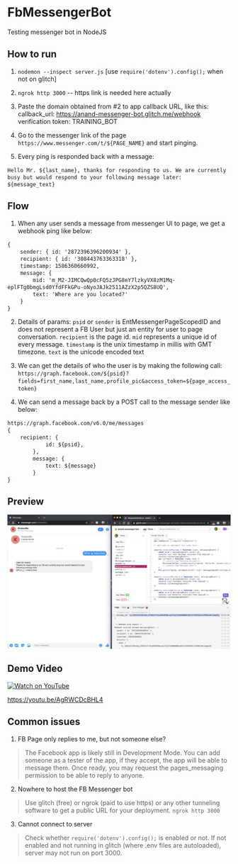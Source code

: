 # FbMessengerBot
Testing messenger bot in NodeJS

## How to run

1. `nodemon --inspect server.js` [use `require('dotenv').config();` when not on glitch]

2. `ngrok http 3000` -- https link is needed here actually

3. Paste the domain obtained from #2 to app callback URL, like this: 
callback_url: https://anand-messenger-bot.glitch.me/webhook
verification token: TRAINING_BOT

4. Go to the messenger link of the page `https://www.messenger.com/t/${PAGE_NAME}` and start pinging.

5. Every ping is responded back with a message: 
```
Hello Mr. ${last_name}, thanks for responding to us. We are currently busy but would respond to your following message later:
${message_text}
``` 

## Flow

1. When any user sends a message from messenger UI to page, we get a webhook ping like below:
```
{
	sender: { id: '2872396396200934' },
	recipient: { id: '308443763363318' },
	timestamp: 1586360660992,
	message: {
		mid: 'm_M2-JIMCQwQp0cFQ5zJPG8eY7lzkyVX8zM1Mq-eplFTg0bmgLsd0YfdFFkGPu-oNyoJAJk2511AZzX2p5QZS8UQ',
		text: 'Where are you located?'
	}
}
```

2. Details of params:
`psid` or `sender` is EntMessengerPageScopedID and does not represent a FB User but just an entity for user to page conversation.
`recipient` is the page id.
`mid` represents a unique id of every message.
`timestamp` is the unix timestamp in millis with GMT timezone.
`text` is the unicode encoded text

3. We can get the details of who the user is by making the following call:
`https://graph.facebook.com/${psid}?fields=first_name,last_name,profile_pic&access_token=${page_access_token}`

4. We can send a message back by a POST call to the message sender like below:

```
https://graph.facebook.com/v6.0/me/messages
{
	recipient: {
			id: ${psid},
		},
		message: {
			text: ${message}
		}
}
```

## Preview

![Messenger bot receive and reply](https://raw.githubusercontent.com/vishwarajanand/FbMessengerBot/master/demos/message_preview.png "Messenger bot receive and reply")

## Demo Video

[![Watch on YouTube](https://img.youtube.com/vi/AgRWCDcBHL4/hqdefault.jpg)](https://youtu.be/AgRWCDcBHL4)

https://youtu.be/AgRWCDcBHL4

## Common issues

1. FB Page only replies to me, but not someone else?

> The Facebook app is likely still in Development Mode. You can add someone as a tester of the app, if they accept, the app will be able to message them. Once ready, you may request the pages_messaging permission to be able to reply to anyone.

2. Nowhere to host the FB Messenger bot

> Use glitch (free) or ngrok (paid to use https) or any other tunneling software to get a public URL for your deployment. `ngrok http 3000`

3. Cannot connect to server

> Check whether `require('dotenv').config();` is enabled or not. If not enabled and not running in glitch (where .env files are autoloaded), server may not run on port 3000.
